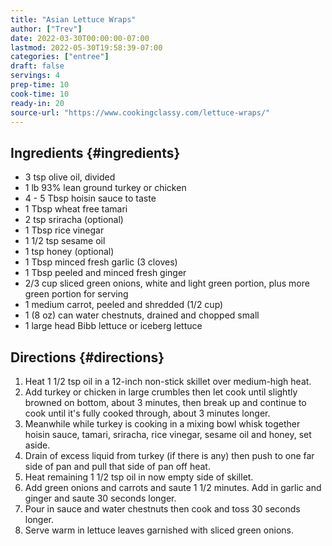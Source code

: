 ```yaml
---
title: "Asian Lettuce Wraps"
author: ["Trev"]
date: 2022-03-30T00:00:00-07:00
lastmod: 2022-05-30T19:58:39-07:00
categories: ["entree"]
draft: false
servings: 4
prep-time: 10
cook-time: 10
ready-in: 20
source-url: "https://www.cookingclassy.com/lettuce-wraps/"
---
```


## Ingredients {#ingredients}

-   3 tsp olive oil, divided
-   1 lb 93% lean ground turkey or chicken
-   4 - 5 Tbsp hoisin sauce to taste
-   1 Tbsp wheat free tamari
-   2 tsp sriracha (optional)
-   1 Tbsp rice vinegar
-   1 1/2 tsp sesame oil
-   1 tsp honey (optional)
-   1 Tbsp minced fresh garlic (3 cloves)
-   1 Tbsp peeled and minced fresh ginger
-   2/3 cup sliced green onions, white and light green portion, plus more green portion for serving
-   1 medium carrot, peeled and shredded (1/2 cup)
-   1 (8 oz) can water chestnuts, drained and chopped small
-   1 large head Bibb lettuce or iceberg lettuce


## Directions {#directions}

1.  Heat 1 1/2 tsp oil in a 12-inch non-stick skillet over medium-high heat.
2.  Add turkey or chicken in large crumbles then let cook until slightly browned on bottom, about 3 minutes, then break up and continue to cook until it's fully cooked through, about 3 minutes longer.
3.  Meanwhile while turkey is cooking in a mixing bowl whisk together hoisin sauce, tamari, sriracha, rice vinegar, sesame oil and honey, set aside.
4.  Drain of excess liquid from turkey (if there is any) then push to one far side of pan and pull that side of pan off heat.
5.  Heat remaining 1 1/2 tsp oil in now empty side of skillet.
6.  Add green onions and carrots and saute 1 1/2 minutes. Add in garlic and ginger and saute 30 seconds longer.
7.  Pour in sauce and water chestnuts then cook and toss 30 seconds longer.
8.  Serve warm in lettuce leaves garnished with sliced green onions.